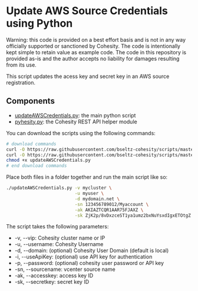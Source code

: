 # Update AWS Source Credentials using Python

Warning: this code is provided on a best effort basis and is not in any way officially supported or sanctioned by Cohesity. The code is intentionally kept simple to retain value as example code. The code in this repository is provided as-is and the author accepts no liability for damages resulting from its use.

This script updates the acess key and secret key in an AWS source registration.

## Components

* [updateAWSCredentials.py](https://raw.githubusercontent.com/bseltz-cohesity/scripts/master/python/updateAWSCredentials/updateAWSCredentials.py): the main python script
* [pyhesity.py](https://raw.githubusercontent.com/bseltz-cohesity/scripts/master/python/pyhesity/pyhesity.py): the Cohesity REST API helper module

You can download the scripts using the following commands:

```bash
# download commands
curl -O https://raw.githubusercontent.com/bseltz-cohesity/scripts/master/python/updateAWSCredentials/updateAWSCredentials.py
curl -O https://raw.githubusercontent.com/bseltz-cohesity/scripts/master/python/pyhesity.py
chmod +x updateAWSCredentials.py
# end download commands
```

Place both files in a folder together and run the main script like so:

```bash
./updateAWSCredentials.py -v mycluster \
                          -u myuser \
                          -d mydomain.net \
                          -sn 123456789012/Myaccount \
                          -ak AKIAZTCQR1AAR75FJAXZ \
                          -sk ZjK2p/8vDxzceST1ya1umz2bxNuYsxdIgxETOtgZ
```

The script takes the following parameters:

* -v, --vip: Cohesity cluster name or IP
* -u, --username: Cohesity Username
* -d, --domain: (optional) Cohesity User Domain (default is local)
* -i, --useApiKey: (optional) use API key for authentication
* -p, --password: (optional) cohesity user password or API key
* -sn, --sourcename: vcenter source name
* -ak, --accesskey: access key ID
* -sk, --secretkey: secret key ID
